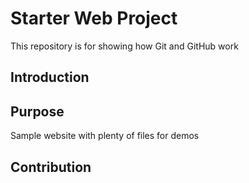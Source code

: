 # Starter Web Project

This repository is for showing how Git and GitHub work


## Introduction

## Purpose

Sample website with plenty of files for demos

## Contribution